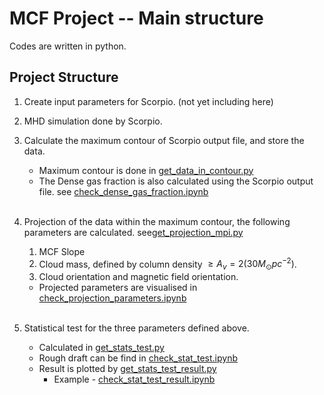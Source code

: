 # MCF Project -- Main structure

Codes are written in python.

## Project Structure
1. Create input parameters for Scorpio. (not yet including here)
2. MHD simulation done by Scorpio.
3. Calculate the maximum contour of Scorpio output file, and store the data.
    - Maximum contour is done in [get_data_in_contour.py](calculations/get_data_in_contour.py)
    - The Dense gas fraction is also calculated using the Scorpio output file. see [check_dense_gas_fraction.ipynb](validation/check_dense_gas_fraction.ipynb)

    <br>
4. Projection of the data within the maximum contour, the following parameters are calculated. see[get_projection_mpi.py](calculations/get_projection_mpi.py)
    1. MCF Slope
    2. Cloud mass, defined by column density $\geq A_v=2(30M_\odot pc^{-2})$.
    3. Cloud orientation and magnetic field orientation.
    - Projected parameters are visualised in [check_projection_parameters.ipynb](validation\check_projection_parameters.ipynb)
    
    <br>
5. Statistical test for the three parameters defined above.
    - Calculated in [get_stats_test.py](calculations\get_stats_test.py)
    - Rough draft can be find in [check_stat_test.ipynb](validation\check_stat_test.ipynb)
    - Result is plotted by [get_stats_test_result.py](calculations\get_stats_test_result.py)
        - Example - [check_stat_test_result.ipynb](validation\check_stat_test_result.ipynb)

